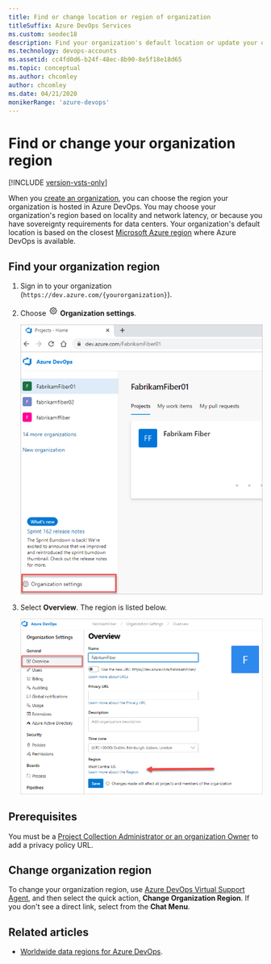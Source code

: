 ```yaml
---
title: Find or change location or region of organization 
titleSuffix: Azure DevOps Services
ms.custom: seodec18
description: Find your organization's default location or update your organization region in Azure DevOps.
ms.technology: devops-accounts
ms.assetid: cc4fd0d6-b24f-48ec-8b90-8e5f18e18d65
ms.topic: conceptual
ms.author: chcomley
author: chcomley
ms.date: 04/21/2020
monikerRange: 'azure-devops'
---
```


# Find or change your organization region

[!INCLUDE [version-vsts-only](../../includes/version-vsts-only.md)]

When you [create an organization](create-organization.md), you can choose the region your organization is hosted in Azure DevOps. You may choose your organization's region based on locality and network latency, or because you have sovereignty requirements for data centers. Your organization's default location is based on the closest [Microsoft Azure region](https://azure.microsoft.com/regions) where Azure DevOps is available.

## Find your organization region

1. Sign in to your organization (```https://dev.azure.com/{yourorganization}```).

2. Choose ![gear icon](../../media/icons/gear-icon.png) **Organization settings**.

   ![Choose the gear icon, Organization settings](../../media/settings/open-admin-settings-vert.png)
3. Select **Overview**. The region is listed below.

   ![Find the region under the organization settings](media/change-organization-location/organization-settings-region.png)

## Prerequisites

You must be a [Project Collection Administrator or an organization Owner](../security/lookup-organization-owner-admin.md) to add a privacy policy URL.

## Change organization region

To change your organization region, use [Azure DevOps Virtual Support Agent](https://azuredevopsvirtualagent.azurewebsites.net/), and then select the quick action, **Change Organization Region**. If you don't see a direct link, select from the **Chat Menu**.

## Related articles

- [Worldwide data regions for Azure DevOps](../security/data-location.md).

